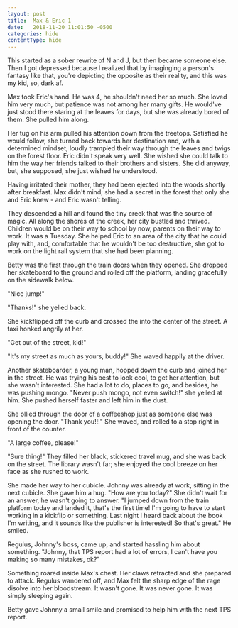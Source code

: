 ```yaml
---
layout: post
title:  Max & Eric 1
date:   2018-11-20 11:01:50 -0500
categories: hide
contentType: hide
---
```


This started as a sober rewrite of N and J, but then became someone else.  Then I got depressed because I realized that by imaginging a person's fantasy like that, you're depicting the opposite as their reality, and this was my kid, so, dark af.

Max took Eric's hand.  He was 4, he shouldn't need her so much.  She loved him very much, but patience was not among her many gifts.  He would've just stood there staring at the leaves for days, but she was already bored of them.  She pulled him along.  

Her tug on his arm pulled his attention down from the treetops.  Satisfied he would follow, she turned back towards her destination and, with a determined mindset, loudly trampled their way through the leaves and twigs on the forest floor.  Eric didn't speak very well.  She wished she could talk to him the way her friends talked to their brothers and sisters.  She did anyway, but, she supposed, she just wished he understood.

Having irritated their mother, they had been ejected into the woods shortly after breakfast.  Max didn't mind; she had a secret in the forest that only she and Eric knew - and Eric wasn't telling.  

They descended a hill and found the tiny creek that was the source of magic.  All along the shores of the creek, her city bustled and thrived.  Children would be on their way to school by now, parents on their way to work.  It was a Tuesday.  She helped Eric to an area of the city that he could play with, and, comfortable that he wouldn't be too destructive, she got to work on the light rail system that she had been planning.

Betty was the first through the train doors when they opened.  She dropped her skateboard to the ground and rolled off the platform, landing gracefully on the sidewalk below.  

"Nice jump!"

"Thanks!" she yelled back.

She kickflipped off the curb and crossed the into the center of the street.  A taxi honked angrily at her.  

"Get out of the street, kid!"

"It's my street as much as yours, buddy!" She waved happily at the driver. 

Another skateboarder, a young man, hopped down the curb and joined her in the street.  He was trying his best to look cool, to get her attention, but she wasn't interested.  She had a lot to do, places to go, and besides, he was pushing mongo.  "Never push mongo, not even switch!" she yelled at him.  She pushed herself faster and left him in the dust.

She ollied through the door of a coffeeshop just as someone else was opening the door.  "Thank you!!!" She waved, and rolled to a stop right in front of the counter.  

"A large coffee, please!" 

"Sure thing!"  They filled her black, stickered travel mug, and she was back on the street.  The library wasn't far; she enjoyed the cool breeze on her face as she rushed to work.

She made her way to her cubicle.  Johnny was already at work, sitting in the next cubicle.  She gave him a hug.  "How are you today?"  She didn't wait for an answer, he wasn't going to answer.  "I jumped down from the train platform today and landed it, that's the first time!  I'm going to have to start working in a kickflip or something.  Last night I heard back about the book I'm writing, and it sounds like the publisher is interested! So that's great."  He smiled. 

Regulus, Johnny's boss, came up, and started hassling him about something.  "Johnny, that TPS report had a lot of errors, I can't have you making so many mistakes, ok?"

Something roared inside Max's chest.  Her claws retracted and she prepared to attack.  Regulus wandered off, and Max felt the sharp edge of the rage disolve into her bloodstream.  It wasn't gone. It was never gone.  It was simply sleeping again.  

Betty gave Johnny a small smile and promised to help him with the next TPS report.
